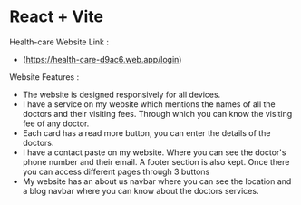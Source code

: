 # React + Vite


Health-care Website Link :
- (https://health-care-d9ac6.web.app/login)

Website Features :
- The website is designed responsively for all devices.
- I have a service on my website which mentions the names of all the doctors and their visiting fees. Through which you can know the visiting fee of any doctor.
- Each card has a read more button, you can enter the details of the doctors.
- I have a contact paste on my website. Where you can see the doctor's phone number and their email. A footer section is also kept. Once there you can access different pages through 3 buttons
- My website has an about us navbar where you can see the location and a blog navbar where you can know about the doctors services.
